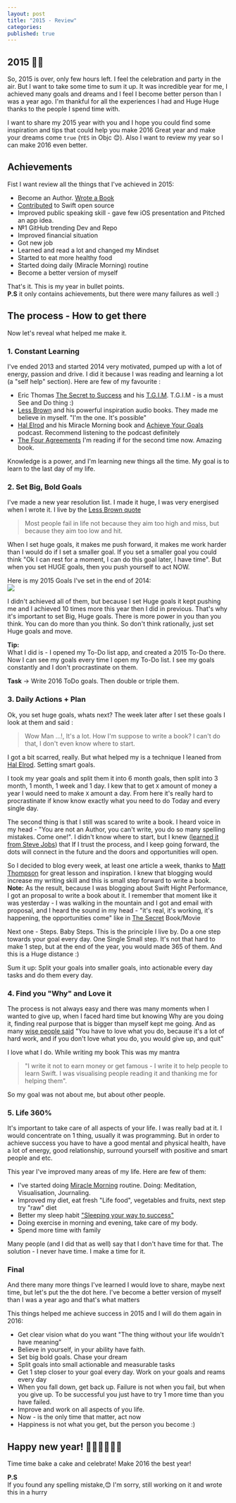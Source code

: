 ```yaml
---
layout: post
title: "2015 - Review"
categories:
published: true
---
```


## 2015 🍾🎉 

So, 2015 is over, only few hours left. I feel the celebration and party in the air. But I want to take some time to sum it up. It was incredible year for me, I achieved many goals and dreams and I feel I become better person than I was a year ago. I'm thankful for all the experiences I had and Huge Huge thanks to the people I spend time with. 

I want to share my 2015 year with you and I hope you could find some inspiration and tips that could help you make 2016 Great year and make your dreams come `true` (`YES` in Objc 😊). Also I want to review my year so I can make 2016 even better.

## Achievements

Fist I want review all the things that I've achieved in 2015:

- Become an Author. [Wrote a Book](http://swifthighperformance.com)
- [Contributed](https://github.com/apple/swift-package-manager/graphs/contributors) to Swift open source
- Improved public speaking skill - gave few iOS presentation and Pitched an app idea.
- №1 GitHub trending Dev and Repo
- Improved financial situation
- Got new job
- Learned and read a lot and changed my Mindset
- Started to eat more healthy food
- Started doing daily (Miracle Morning) routine 
- Become a better version of myself

That's it. This is my year in bullet points.   
**P.S** it only contains achievements, but there were many failures as well :)

## The process - How to get there
Now let's reveal what helped me make it.

### 1. Constant Learning

I've ended 2013 and started 2014 very motivated, pumped up with a lot of energy, passion and drive. I did it because I was reading and learning a lot (a "self help" section). Here are few of my favourite :

- Eric Thomas [The Secret to Success](https://www.goodreads.com/book/show/13191925-the-secret-to-success) and his [T.G.I.M](https://www.youtube.com/channel/UC1d28mrBqCQliL_N48tZZiw). T.G.I.M - is a must See and Do thing :)
- [Less Brown](http://lesbrown.com) and his powerful inspiration audio books. They made me believe in myself. "I'm the one. It's possible" 
- [Hal Elrod](http://halelrod.com) and his Miracle Morning book and [Achieve Your Goals](https://itunes.apple.com/us/podcast/achieve-your-goals-hal-elrod/id820889267) podcast. Recommend listening to the podcast definitely
- [The Four Agreements](http://www.amazon.com/The-Four-Agreements-Practical-Personal/dp/1878424319) I'm reading if for the second time now. Amazing book.

Knowledge is a power, and I'm learning new things all the time. My goal is to learn to the last day of my life.

### 2. Set Big, Bold Goals
I've made a new year resolution list. I made it huge, I was very energised when I wrote it. I live by the [Less Brown quote](https://www.goodreads.com/quotes/738587-most-people-fail-in-life-not-because-they-aim-too.)
> Most people fail in life not because they aim too high and miss, but because they aim too low and hit.

When I set huge goals, it makes me push forward, it makes me work harder than I would do if I set a smaller goal. If you set a smaller goal you could think "Ok I can rest for a moment, I can do this goal later, I have time". But when you set HUGE goals, then you push yourself to act NOW.

Here is my 2015 Goals I've set in the end of 2014:  
![](/images/2015-12-31-2015---review/2015-goals.png)

I didn't achieved all of them, but because I set Huge goals it kept pushing me and I achieved 10 times more this year then I did in previous. That's why it's important to set Big, Huge goals. There is more power in you than you think. You can do more than you think. So don't think rationally, just set Huge goals and move.

**Tip:**  
What I did is - I opened my To-Do list app, and created a 2015 To-Do there. Now I can see my goals every time I open my To-Do list. I see my goals constantly and I don't procrastinate on them.

**Task** -> Write 2016 ToDo goals. Then double or triple them. 

### 3. Daily Actions + Plan
Ok, you set huge goals, whats next? The week later after I set these goals I look at them and said : 
> Wow Man ...!, It's a lot. How I'm suppose to write a book? I can't do that, I don't even know where to start.

I got a bit scarred, really. But what helped my is a technique I leaned from [Hal Elrod](http://halelrod.com). Setting smart goals.

I took my year goals and split them it into 6 month goals, then split into 3 month, 1 month, 1 week and 1 day. I kew that to get `X` amount of money a year I would need to make `X` amount a day. From here it's really hard to procrastinate if know know exactly what you need to do Today and every single day.

The second thing is that I still was scared to write a book. I heard voice in my head - "You are not an Author, you can't write, you do so many spelling mistakes. Come one!". I didn't know where to start, but I knew ([learned it from Steve Jobs](https://www.youtube.com/watch?v=T-oW1U3BRHM)) that If I trust the process, and I keep going forward, the dots will connect in the future and the doors and opportunities will open.

So I decided to blog every week, at least one article a week, thanks to [Matt Thompson](https://twitter.com/mattt) for great lesson and inspiration. I knew that blogging would increase my writing skill and this is small step forward to write a book.  
**Note:** As the result, because I was blogging about Swift Hight Performance, I got an proposal to write a book about it. I remember that moment like it was yesterday - I was walking in the mountain and I got and email with proposal, and I heard the sound in my head - "it's real, it's working, it's happening, the opportunities come" like in [The Secret](http://www.imdb.com/title/tt0846789/) Book/Movie

Next one - Steps. Baby Steps. This is the principle I live by. Do a one step towards your goal every day. One Single Small step. It's not that hard to make 1 step, but at the end of the year, you would made 365 of them. And this is a Huge distance :)

Sum it up: Split your goals into smaller goals, into actionable every day tasks and do them every day.

### 4. Find you "Why" and Love it

The process is not always easy and there was many moments when I wanted to give up, when I faced hard time but knowing Why are you doing it, finding real purpose that is bigger than myself kept me going. And as many [wise people said](https://www.youtube.com/watch?v=KuNQgln6TL0) "You have to love what you do, because it's a lot of hard work, and if you don't love what you do, you would give up, and quit"

I love what I do. While writing my book This was my mantra 
> "I write it not to earn money or get famous - I write it to help people to learn Swift. I was visualising people reading it and thanking me for helping them".

So my goal was not about me, but about other people. 
 
### 5. Life 360%
It's important to take care of all aspects of your life. I was really bad at it. I would concentrate on 1 thing, usually it was programming. But in order to achieve success you have to have a good mental and physical health, have a lot of energy, good relationship, surround yourself with positive and smart people and etc.   

This year I've improved many areas of my life. Here are few of them:

- I've started doing [Miracle Morning](http://www.amazon.com/The-Miracle-Morning-Not-So-Obvious-Guaranteed/dp/0979019710) routine. Doing: Meditation, Visualisation, Journaling.
- Improved my diet, eat fresh "Life food", vegetables and fruits, next step try "raw" diet
- Better my sleep habit ["Sleeping your way to success"](http://halelrod.com/sleeping-your-way-to-your-goals-an-interview-with-shawn-stevenson/)
- Doing exercise in morning and evening, take care of my body. 
- Spend more time with family

Many people (and I did that as well) say that I don't have time for that. The solution - I never have time. I make a time for it.

### Final

And there many more things I've learned I would love to share, maybe next time, but let's put the the dot here. I've become a better version of myself than I was a year ago and that's what matters

This things helped me achieve success in 2015 and I will do them again in 2016: 

- Get clear vision what do you want "The thing without your life wouldn't have meaning"
- Believe in yourself, in your ability have faith.
- Set big bold goals. Chase your dream
- Split goals into small actionable and measurable tasks
- Get 1 step closer to your goal every day. Work on your goals and reams every day
- When you fall down, get back up. Failure is not when you fail, but when you give up. To be successful you just have to try 1 more time than you have failed.
- Improve and work on all aspects of you life.
- Now - is the only time that matter, act now
- Happiness is not what you get, but the person you become :)

## Happy new year! 🍾🎉🍰🍷🎁🎈
Time time bake a cake and celebrate! Make 2016 the best year! 


**P.S**  
If you found any spelling mistake,😊 I'm sorry, still working on it and wrote this in a hurry 


 
 
